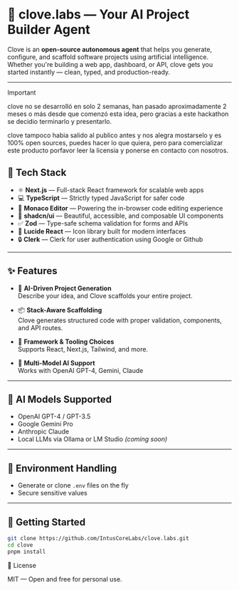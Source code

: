 # 🌿 clove.labs — Your AI Project Builder Agent

Clove is an **open-source autonomous agent** that helps you generate, configure, and scaffold software projects using artificial intelligence. Whether you're building a web app, dashboard, or API, clove gets you started instantly — clean, typed, and production-ready.

---

> [!IMPORTANT]  
> clove no se desarrolló en solo 2 semanas, han pasado aproximadamente 2 meses o más desde que comenzó esta idea, pero gracias a este hackathon se decidio terminarlo y presentarlo.
> 
> clove tampoco habia salido al publico antes y nos alegra mostarselo y es 100% open sources, puedes hacer lo que quiera, pero para comercializar este producto porfavor leer la licensia y ponerse en contacto con nosotros.


## 🧪 Tech Stack

- ⚛️ **Next.js** — Full-stack React framework for scalable web apps  
- 💻 **TypeScript** — Strictly typed JavaScript for safer code  
- 🧩 **Monaco Editor** — Powering the in-browser code editing experience  
- 🎨 **shadcn/ui** — Beautiful, accessible, and composable UI components  
- ✅ **Zod** — Type-safe schema validation for forms and APIs  
- 🔗 **Lucide React** — Icon library built for modern interfaces
- 🔒 **Clerk** —  Clerk for user authentication using Google or Github

---

## ✨ Features

- 🧠 **AI-Driven Project Generation**  
  Describe your idea, and Clove scaffolds your entire project.

- 📦 **Stack-Aware Scaffolding**  
  Clove generates structured code with proper validation, components, and API routes.

- 🧱 **Framework & Tooling Choices**  
  Supports React, Next.js, Tailwind, and more.

- 🤖 **Multi-Model AI Support**  
  Works with OpenAI GPT-4, Gemini, Claude

---

## 🧠 AI Models Supported

- OpenAI GPT-4 / GPT-3.5
- Google Gemini Pro
- Anthropic Claude
- Local LLMs via Ollama or LM Studio *(coming soon)*

---

## 🔐 Environment Handling

- Generate or clone `.env` files on the fly  
- Secure sensitive values  

---

## 🚀 Getting Started

```bash
git clone https://github.com/IntusCoreLabs/clove.labs.git
cd clove
pnpm install

```
📄 License

MIT — Open and free for personal use.
